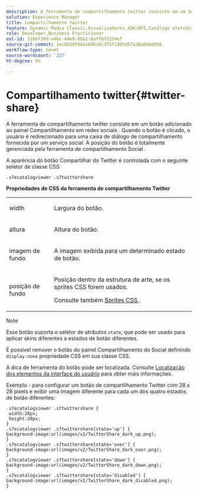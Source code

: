 ```yaml
---
description: A ferramenta de compartilhamento twitter consiste em um botão adicionado ao painel Compartilhamento em redes sociais . Quando o botão é clicado, o usuário é redirecionado para uma caixa de diálogo de compartilhamento fornecida por um serviço social. A posição do botão é totalmente gerenciada pela ferramenta de compartilhamento Social .
solution: Experience Manager
title: Compartilhamento twitter
feature: Dynamic Media Classic,Visualizadores,SDK/API,Catálogo eletrônico
role: Developer,Business Practitioner
exl-id: 31b6f36d-e4bc-44e9-88a1-6aff6f2254ef
source-git-commit: 1ec8b59f442eb96c6c3f5f1405d57a38a86bd056
workflow-type: tm+mt
source-wordcount: '237'
ht-degree: 0%

---
```


# Compartilhamento twitter{#twitter-share}

A ferramenta de compartilhamento twitter consiste em um botão adicionado ao painel Compartilhamento em redes sociais . Quando o botão é clicado, o usuário é redirecionado para uma caixa de diálogo de compartilhamento fornecida por um serviço social. A posição do botão é totalmente gerenciada pela ferramenta de compartilhamento Social .

<!--<a id="section_ADDF98E91AF24F618289D1682A5FB13A"></a>-->

A aparência do botão Compartilhar do Twitter é controlada com o seguinte seletor de classe CSS:

```
.s7ecatalogviewer .s7twittershare
```

**Propriedades de CSS da ferramenta de compartilhamento Twitter**

<table id="table_C48C56E696304C9BAFEE71BA9EA9A174"> 
 <tbody> 
  <tr> 
   <td colname="col1"> <p> <span class="codeph"> width </span> </p> </td> 
   <td colname="col2"> <p>Largura do botão. </p> </td> 
  </tr> 
  <tr> 
   <td colname="col1"> <p> <span class="codeph"> altura  </span> </p> </td> 
   <td colname="col2"> <p>Altura do botão. </p> </td> 
  </tr> 
  <tr> 
   <td colname="col1"> <p> <span class="codeph"> imagem de fundo  </span> </p> </td> 
   <td colname="col2"> <p> A imagem exibida para um determinado estado de botão. </p> </td> 
  </tr> 
  <tr> 
   <td colname="col1"> <p> <span class="codeph"> posição de fundo  </span> </p> </td> 
   <td colname="col2"> <p> Posição dentro da estrutura de arte, se os sprites CSS forem usados. </p> <p>Consulte também <a href="../../../c-html5-s7-aem-asset-viewers/c-html5-20-ecatalog-viewer-about/c-html5-20-ecatalog-viewer-customizingviewer/c-html5-20-ecatalog-viewer-customizingviewer.md#section-9d570f95eb2443aca74c1b02f6e89aff" format="dita" scope="local"> Sprites CSS </a>. </p> </td> 
  </tr> 
 </tbody> 
</table>

>[!NOTE]
>
>Esse botão suporta o seletor de atributos `state`, que pode ser usado para aplicar skins diferentes a estados de botão diferentes.

É possível remover o botão do painel Compartilhamento do Social definindo `display:none` propriedade CSS em sua classe CSS.

A dica de ferramenta do botão pode ser localizada. Consulte [Localização dos elementos da interface do usuário](../../../c-html5-s7-aem-asset-viewers/c-html5-20-ecatalog-viewer-about/c-html5-20-ecatalog-viewer-localization.md#concept-cbfc39344c494eb7b9f6a272cff0cc74) para obter mais informações.

Exemplo - para configurar um botão de compartilhamento Twitter com 28 x 28 pixels e exibir uma imagem diferente para cada um dos quatro estados de botão diferentes:

```
.s7ecatalogviewer .s7twittershare { 
 width:28px; 
 height:28px; 
} 
.s7ecatalogviewer .s7twittershare[state='up'] { 
background-image:url(images/v2/TwitterShare_dark_up.png); 
} 
.s7ecatalogviewer .s7twittershare[state='over'] { 
background-image:url(images/v2/TwitterShare_dark_over.png); 
} 
.s7ecatalogviewer .s7twittershare[state='down'] { 
background-image:url(images/v2/TwitterShare_dark_down.png); 
} 
.s7ecatalogviewer .s7twittershare[state='disabled'] { 
background-image:url(images/v2/TwitterShare_dark_disabled.png); 
}
```
